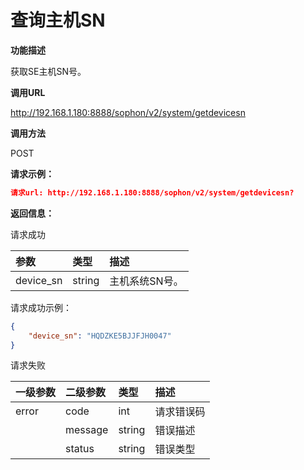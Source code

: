 # 查询主机SN #

**功能描述**

获取SE主机SN号。

**调用URL**

http://192.168.1.180:8888/sophon/v2/system/getdevicesn

**调用方法**

POST

**请求示例：**

```json
请求url: http://192.168.1.180:8888/sophon/v2/system/getdevicesn?
```

**返回信息：**

请求成功

| 参数      | 类型   | 描述           |
| :-------- | :----- | :------------- |
| device_sn | string | 主机系统SN号。 |

请求成功示例：

```json
{
    "device_sn": "HQDZKE5BJJFJH0047"
}
```

请求失败

| 一级参数 | 二级参数 | 类型   | 描述       |
| :------- | :------- | :----- | :--------- |
| error    | code     | int    | 请求错误码 |
|          | message  | string | 错误描述   |
|          | status   | string | 错误类型   |

​    

